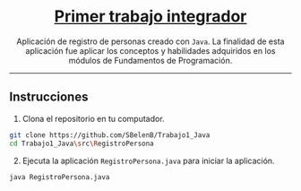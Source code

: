 <div align="center">

<h1 style="border-bottom: none">
    <b><a href="#">Primer trabajo integrador</a></b>
</h1>

Aplicación de registro de personas creado con `Java`.
La finalidad de esta aplicación fue aplicar los conceptos y habilidades adquiridos en los módulos de Fundamentos de Programación.

</div>

---

## Instrucciones

1. Clona el repositorio en tu computador.

```bash
git clone https://github.com/SBelenB/Trabajo1_Java
cd Trabajo1_Java\src\RegistroPersona
```

2. Ejecuta la aplicación `RegistroPersona.java` para iniciar la aplicación.

```bash
java RegistroPersona.java
```
